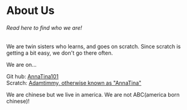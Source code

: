 
<html>
  <body>




    
<h1>About Us</h1>
<h6> Read here to find who we are! </h6>
    </head>
  <body> <p>We are twin sisters who learns, and goes on scratch. Since scratch is getting a bit easy, we don't go there often.</p>
  
  <p>We are on...</p>
  Git hub: <a href= "https://github.com/Annatina101">AnnaTina101</a><br>
  Scratch:  <a href= "https://scratch.mit.edu/users/AdamTimmy/">Adamtimmy, otherwise known as "AnnaTina"</a>
     

  <p> We are chinese but we live in america. We are not ABC(america born chinese)!</p>

 


</body>
</html>



